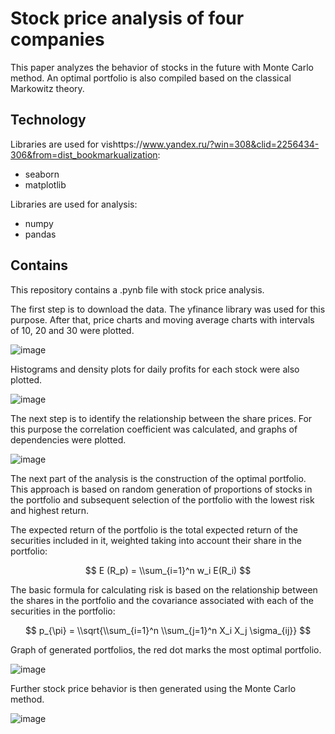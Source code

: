 # Stock price analysis of four companies
This paper analyzes the behavior of stocks in the future with Monte Carlo method. An optimal portfolio is also compiled based on the classical Markowitz theory.

## Technology

Libraries are used for vishttps://www.yandex.ru/?win=308&clid=2256434-306&from=dist_bookmarkualization: 
+ seaborn
+ matplotlib 

Libraries are used for analysis: 
+ numpy
+ pandas

## Contains

This repository contains a .pynb file with stock price analysis.

The first step is to download the data. The yfinance library was used for this purpose. After that, price charts and moving average charts with intervals of 10, 20 and 30 were plotted.

![image](https://github.com/user-attachments/assets/ba9a9946-20cc-487d-a496-7d4647a41e51)


Histograms and density plots for daily profits for each stock were also plotted.

![image](https://github.com/user-attachments/assets/8245bfe8-58f1-41f0-b3fa-c493b9001340)


The next step is to identify the relationship between the share prices. For this purpose the correlation coefficient was calculated, and graphs of dependencies were plotted.

![image](https://github.com/user-attachments/assets/ac33397f-e49b-47ba-86d5-9a1e8f3d6d85)

The next part of the analysis is the construction of the optimal portfolio. This approach is based on random generation of proportions of stocks in the portfolio and subsequent selection of the portfolio with the lowest risk and highest return. 

The expected return of the portfolio is the total expected return of the securities included in it, weighted taking into account their share in the portfolio:

$$ E (R_p) = \\sum_{i=1}^n w_i E(R_i) $$

The basic formula for calculating risk is based on the relationship between the shares in the portfolio and the covariance associated with each of the securities in the portfolio:

$$ p_{\pi} = \\sqrt{\\sum_{i=1}^n \\sum_{j=1}^n X_i X_j \sigma_{ij}} $$

Graph of generated portfolios, the red dot marks the most optimal portfolio.

![image](https://github.com/user-attachments/assets/cdd63dbb-0ccb-447b-9eea-c5e2d6449938)

Further stock price behavior is then generated using the Monte Carlo method.

![image](https://github.com/user-attachments/assets/758ed469-823d-44b9-84c0-12596b902f67)



